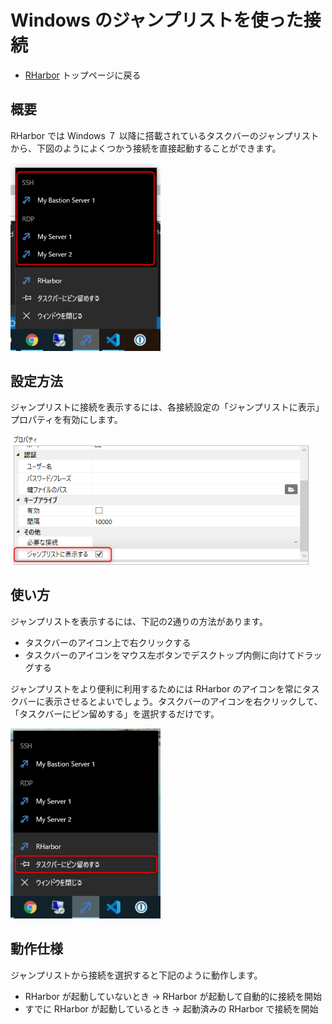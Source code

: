 Windows のジャンプリストを使った接続
=====

- [RHarbor](index.ja.md) トップページに戻る

## 概要

RHarbor では Windows ７ 以降に搭載されているタスクバーのジャンプリストから、下図のようによくつかう接続を直接起動することができます。

<img src="images/jump-list/jump-list_sample.ja.png" width="240">

## 設定方法

ジャンプリストに接続を表示するには、各接続設定の「ジャンプリストに表示」プロパティを有効にします。

<img src="images/jump-list/jump-list_setting.ja.png" width="480">

## 使い方

ジャンプリストを表示するには、下記の2通りの方法があります。

- タスクバーのアイコン上で右クリックする
- タスクバーのアイコンをマウス左ボタンでデスクトップ内側に向けてドラッグする

ジャンプリストをより便利に利用するためには RHarbor のアイコンを常にタスクバーに表示させるとよいでしょう。タスクバーのアイコンを右クリックして、「タスクバーにピン留めする」を選択するだけです。

<img src="images/jump-list/jump-list_pin-to-taskbar.ja.png" width="240">

## 動作仕様

ジャンプリストから接続を選択すると下記のように動作します。

- RHarbor が起動していないとき → RHarbor が起動して自動的に接続を開始
- すでに RHarbor が起動しているとき → 起動済みの RHarbor で接続を開始
